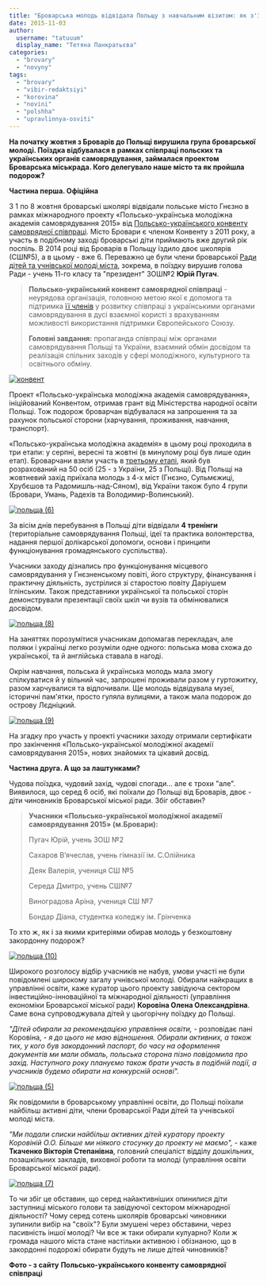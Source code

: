 ```yaml
---
title: "Броварська молодь відвідала Польщу з навчальним візитом: як з'їздили та кому пощастило?"
date: 2015-11-03
author: 
  username: "tatuuum"
  display_name: "Тетяна Панкратьєва"
categories: 
  - "brovary"
  - "novyny"
tags: 
  - "brovary"
  - "vibir-redaktsiyi"
  - "korovina"
  - "novini"
  - "polshha"
  - "upravlinnya-osviti"
---
```


**На початку жовтня з Броварів до Польщі вирушила група броварської молоді. Поїздка відбувалася в рамках співпраці польских та українських органів самоврядування, займалася проектом Броварська міськрада. Кого делегувало наше місто та як пройшла подорож?**

**Частина перша. Офіційна**

З 1 по 8 жовтня броварські школярі відвідали польське місто Гнєзно в рамках міжнародного проекту «Польсько-українська молодіжна академія самоврядування 2015» від [Польсько-українського конвенту самоврядної співпраці](http://kwspu.pl/). Місто Бровари є членом Конвенту з 2011 року, а участь в подібному заході броварські діти приймають вже другий рік поспіль. В 2014 році від Броварів в Польщу їздило двоє школярів (СШ№5), а в цьому - вже 6. Переважно це були члени броварської [Ради дітей та учнівської молоді міста](http://bnvo.com.ua/content/%D1%81%D1%82%D1%80%D1%83%D0%BA%D1%82%D1%83%D1%80%D0%B0-%D1%80%D0%B0%D0%B4%D0%B8-%D0%B4%D1%96%D1%82%D0%B5%D0%B9-%D1%82%D0%B0-%D1%83%D1%87%D0%BD%D1%96%D0%B2%D1%81%D1%8C%D0%BA%D0%BE%D1%97-%D0%BC%D0%BE%D0%BB%D0%BE%D0%B4%D1%96-%D0%BC%25), зокрема, в поїздку вирушив голова Ради - учень 11-го класу та "президент" ЗОШ№2 **Юрій Пугач**.

> **Польсько-український конвент самоврядної співпраці** - неурядова організація, головною метою якої є допомога та підтримка [її членів](http://kwspu.pl/category/czlonkowie/) у розвитку співпраці з українськими органами самоврядування в дусі взаємної користі з врахуванням можливості використання підтримки Європейського Союзу.
> 
> **Головні завдання:** пропаганда співпраці між органами самоврядування Польщі та України, взаємний обмін досвідом та реалізація спільних заходів у сфері молодіжного, культурного та освітнього обміну.

[![конвент](https://mpz.brovary.org/wp-content/uploads/2015/10/konvent.jpg)](https://mpz.brovary.org/wp-content/uploads/2015/10/konvent.jpg)

Проект «Польсько-українська молодіжна академія самоврядування», ініційований Конвентом, отримав грант від Міністерства народної освіти Польщі. Тож подорож броварчан відбувалася на запрошення та за рахунок польської сторони (харчування, проживання, навчання, транспорт).

«Польсько-українська молодіжна академія» в цьому році проходила в три етапи: у серпні, вересні та жовтні (в минулому році був лише один етап). Броварчани взяли участь в [третьому етапі](http://kwspu.pl/aktualnosci/iii-edycja-polsko-ukrainskiej-mlodziezowej-akademii-samorzadnosci-2015-gniezno-1-8-pazdziernika-2015-r/), який був розрахований на 50 осіб (25 - з України, 25 з Польщі). Від Польщі на жовтневий захід приїхала молодь з 4-х міст (Гнєзно, Сульмєжиці, Хрубєшов та Радомишль-над-Сяном), від України також було 4 групи (Бровари, Умань, Радехів та Володимир-Волинський).

[![польща (6)](https://mpz.brovary.org/wp-content/uploads/2015/10/polshha-6.jpg)](https://mpz.brovary.org/wp-content/uploads/2015/10/polshha-6.jpg)

За вісім днів перебування в Польщі діти відвідали **4 тренінги** (територіальне самоврядування Польщі, ідеї та практика волонтерства, надання першої долікарської допомоги, основи і принципи функціонування громадянського суспільства).

Учасники заходу дізнались про функціонування місцевого самоврядування у Гнєзненському повіті, його структуру, фінансування і практичну діяльність, зустрілися зі старостою повіту Даріушем Іглінським. Також представники української та польської сторін демонстрували презентації своїх шкіл чи вузів та обмінювалися досвідом.

[![польща (8)](https://mpz.brovary.org/wp-content/uploads/2015/10/polshha-8.jpg)](https://mpz.brovary.org/wp-content/uploads/2015/10/polshha-8.jpg)

На заняттях порозумітися учасникам допомагав перекладач, але поляки і українці легко розуміли одне одного: польська мова схожа до української, та й англійська ставала в нагоді.

Окрім навчання, польська й українська молодь мала змогу спілкуватися й у вільний час, запрошені проживали разом у гуртожитку, разом харчувалися та відпочивали. Ще молодь відвідувала музеї, історичні пам'ятки, просто гуляла вулицями, а також мала подорож до острову Лєдніцкий.

[![польща (9)](https://mpz.brovary.org/wp-content/uploads/2015/10/polshha-9.jpg)](https://mpz.brovary.org/wp-content/uploads/2015/10/polshha-9.jpg)

На згадку про участь у проекті учасники заходу отримали сертифікати про закінчення «Польсько-української молодіжної академії самоврядування 2015», нових знайомих та цікавий досвід.

**Частина друга. А що за лаштунками?**

Чудова поїздка, чудовий захід, чудові спогади... але є трохи "але". Виявилося, що серед 6 осіб, які поїхали до Польщі від Броварів, двоє - діти чиновників Броварської міської ради. Збіг обставин?

> **Учасники «Польсько-української молодіжної академії самоврядування 2015» (м.Бровари):**
> 
> Пугач Юрій, учень ЗОШ №2
> 
> Сахаров В’ячеслав, учень гімназії ім. С.Олійника
> 
> Деяк Валерія, учениця СШ №5
> 
> Середа Дмитро, учень СШ№7
> 
> Виноградова Аріна, учениця СШ №7
> 
> Бондар Діана, студентка коледжу ім. Грінченка

То хто ж, як і за якими критеріями обирав молодь у безкоштовну закордонну подорож?

[![польща (10)](https://mpz.brovary.org/wp-content/uploads/2015/10/polshha-10.jpg)](https://mpz.brovary.org/wp-content/uploads/2015/10/polshha-10.jpg)

Широкого розголосу відбір учасників не набув, умови участі не були повідомлені широкому загалу учнівської молоді. Обирали найкращих в управлінні освіти, каже куратор цього проекту завідуюча сектором інвестиційно-інноваційної та міжнародної діяльності (управління економіки Броварської міської ради) **Коровіна Олена Олександрівна**. Саме вона супроводжувала дітей у цьогорічну поїздку до Польщі.

_"Дітей обирали за рекомендацією управління освіти,_ - розповідає пані Коровіна, - _я до цього не маю відношення. Обирали активних, а також тих, у кого був закордонний паспорт, бо часу на оформлення документів ми мали обмаль, польська сторона пізно повідомила про захід. Наступного року плануємо також брати участь в подібній події, а учасників будемо обирати на конкурсній основі"._

[![польща (5)](https://mpz.brovary.org/wp-content/uploads/2015/10/polshha-5.jpg)](https://mpz.brovary.org/wp-content/uploads/2015/10/polshha-5.jpg)

Як повідомили в броварському управлінні освіти, до Польщі поїхали найбільш активні діти, члени броварської Ради дітей та учнівської молоді міста.

_"Ми подали списки найбільш активних дітей куратору проекту Коровіній О.О. Більше ми ніякого стосунку до проекту не маємо",_ - каже **Ткаченко Вікторія Степанівна**, головний спеціаліст відділу дошкільних, позашкільних закладів, виховної роботи та молоді (управління освіти Броварської міської ради).

[![польща (7)](https://mpz.brovary.org/wp-content/uploads/2015/10/polshha-7.jpg)](https://mpz.brovary.org/wp-content/uploads/2015/10/polshha-7.jpg)

То чи збіг це обставин, що серед найактивніших опинилися діти заступниці міського голови та завідуючої сектором міжнародної діяльності? Чому серед сотень школярів броварські чиновники зупинили вибір на "своїх"? Були змушені через обставини, через пасивність іншої молоді? Чи все ж таки обирали кулуарно? Коли ж громада нашого міста стане настільки активною і обізнаною, що в закордонні подорожі обирати будуть не лише дітей чиновників?

**Фото - з сайту** **Польсько-українського конвенту самоврядної співпраці**
